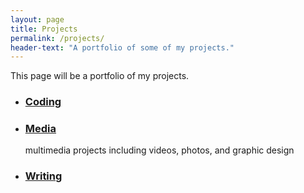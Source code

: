 ```yaml
---
layout: page
title: Projects
permalink: /projects/
header-text: "A portfolio of some of my projects."
---
```


This page will be a portfolio of my projects.
<ul>
<li><h3><a href="/projects/coding">Coding</a></h3></li>
<li>
<h3><a href="/projects/media">Media</a></h3>
multimedia projects including videos, photos, and graphic design
</li>
<li><h3><a href="/projects/writing">Writing</a></h3></li>
</ul>
